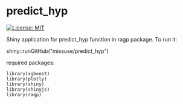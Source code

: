 # predict_hyp
[![License: MIT](https://img.shields.io/badge/License-MIT-blue.svg)](https://opensource.org/licenses/MIT)

Shiny application for predict_hyp function in ragp package.
To run it:

shiny::runGitHub("missuse/predict_hyp")

required packages:  

`library(xgboost)`  
`library(plotly)`  
`library(shiny)`  
`library(shinyjs)`  
`library(ragp)`  
